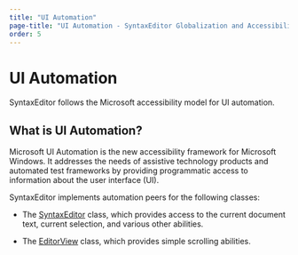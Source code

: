 ```yaml
---
title: "UI Automation"
page-title: "UI Automation - SyntaxEditor Globalization and Accessibility"
order: 5
---
```

# UI Automation

SyntaxEditor follows the Microsoft accessibility model for UI automation.

## What is UI Automation?

Microsoft UI Automation is the new accessibility framework for Microsoft Windows.  It addresses the needs of assistive technology products and automated test frameworks by providing programmatic access to information about the user interface (UI).

SyntaxEditor implements automation peers for the following classes:

- The [SyntaxEditor](xref:ActiproSoftware.Windows.Controls.SyntaxEditor.SyntaxEditor) class, which provides access to the current document text, current selection, and various other abilities.

- The [EditorView](xref:ActiproSoftware.Windows.Controls.SyntaxEditor.Primitives.EditorView) class, which provides simple scrolling abilities.

